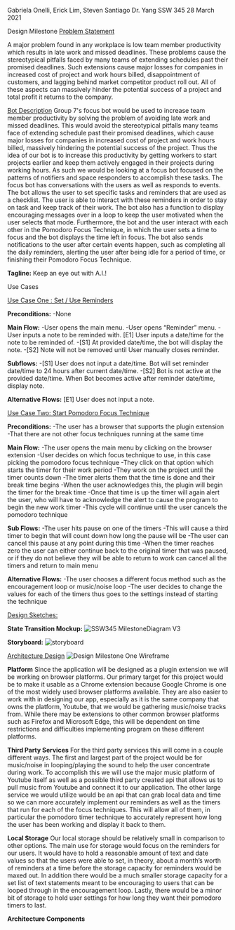 Gabriela Onelli, Erick Lim, Steven Santiago 
Dr. Yang
SSW 345
28 March 2021

Design Milestone
<ins>Problem Statement</ins>

A major problem found in any workplace is low team member productivity which results in late work and missed deadlines. These problems cause the stereotypical pitfalls faced by many teams of extending schedules past their promised deadlines. Such extensions cause major losses for companies in increased cost of project and work hours billed, disappointment of customers, and lagging behind market competitor product roll out. All of these aspects can massively hinder the potential success of a project and total profit it returns to the company.

<ins>Bot Description</ins>
Group 7's focus bot would be used to increase team member productivity by solving the problem of avoiding late work and missed deadlines. This would avoid the stereotypical pitfalls many teams face of extending schedule past their promised deadlines, which cause major losses for companies in increased cost of project and work hours billed, massively hindering the potential success of the project. Thus the idea of our bot is to increase this productivity by getting workers to start projects earlier and keep them actively engaged in their projects during working hours. As such we would be looking at a focus bot focused on the patterns of notifiers and space responders to accomplish these tasks. 
The focus bot has conversations with the users as well as responds to events. The bot allows the user to set specific tasks and reminders that are used as a checklist. The user is able to interact with these reminders in order to stay on task and keep track of their work. The bot also has a function to display encouraging messages over in a loop to keep the user motivated when the user selects that mode. Furthermore, the bot and the user interact with each other in the Pomodoro Focus Technique, in which the user sets a time to focus and the bot displays the time left in focus. The bot also sends notifications to the user after certain events happen, such as completing all the daily reminders, alerting the user after being idle for a period of time, or finishing their Pomodoro Focus Technique.

**Tagline:** Keep an eye out with A.I.!

Use Cases

<ins>Use Case One : Set / Use Reminders</ins>

**Preconditions:**
-None

**Main Flow:**
-User opens the main menu. 
-User opens “Reminder” menu. 
-User inputs a note to be reminded with. [E1] User inputs a date/time for the note to be reminded of. 
-[S1] At provided date/time, the bot will display the note. 
-[S2] Note will not be removed until User manually closes reminder.

**Subflows:**
-[S1] User does not input a date/time. Bot will set reminder date/time to 24 hours after current date/time.
-[S2] Bot is not active at the provided date/time. When Bot becomes active after reminder date/time, display note.

**Alternative Flows:**
[E1] User does not input a note. 

	
<ins>Use Case Two: Start Pomodoro Focus Technique</ins>

**Preconditions:**
-The user has a browser that supports the plugin extension
-That there are not other focus techniques running at the same time

**Main Flow:**
-The user opens the main menu by clicking on the browser extension
-User decides on which focus technique to use, in this case picking the pomodoro focus technique
-They click on that option which starts the timer for their work period
-They work on the project until the timer counts down
-The timer alerts them that the time is done and their break time begins
-When the user acknowledges this, the plugin will begin the timer for the break time
-Once that time is up the timer will again alert the user, who will have to acknowledge the alert to cause the program to begin the new work timer
-This cycle will continue until the user cancels the pomodoro technique

**Sub Flows:**
-The user hits pause on one of the timers
	-This will cause a third timer to begin that will count down how long the pause will be
	-The user can cancel this pause at any point during this time
	-When the timer reaches zero the user can either continue back to the original timer that was paused, or if they do not believe they will be able to return to work can 	cancel all the timers and return to main menu

**Alternative Flows:**
-The user chooses a different focus method such as the encouragement loop or music/noise loop
-The user decides to change the values for each of the timers thus goes to the settings instead of starting the technique


<ins>Design Sketches:</ins>

**State Transition Mockup:**
![SSW345 MilestoneDiagram V3](https://user-images.githubusercontent.com/63609012/112729622-84c35600-8f03-11eb-8764-f862d0a6f98b.png)

**Storyboard:**
![storyboard](https://user-images.githubusercontent.com/62709228/112730022-83932880-8f05-11eb-8bda-3d307a34e3aa.PNG)


<ins>Architecture Design</ins>
![Design Milestone One Wireframe](https://user-images.githubusercontent.com/63609012/112729603-665d5a80-8f03-11eb-8ba7-7cf71f3fdebd.png)

**Platform**
Since the application will be designed as a plugin extension we will be working on browser platforms. Our primary target for this project would be to make it usable as a Chrome extension because Google Chrome is one of the most widely used browser platforms available. They are also easier to work with in designing our app, especially as it is the same company that owns the platform, Youtube, that we would be gathering music/noise tracks from. While there may be extensions to other common browser platforms such as Firefox and Microsoft Edge, this will be dependent on time restrictions and difficulties implementing program on these different platforms.

**Third Party Services**
For the third party services this will come in a couple different ways. The first and largest part of the project would be for music/noise in looping/playing the sound to help the user concentrate during work. To accomplish this we will use the major music platform of Youtube itself as well as a possible third party created api that allows us to pull music from Youtube and connect it to our application. The other large service we would utilize would be an api that can grab local data and time so we can more accurately implement our reminders as well as the timers that run for each of the focus techniques. This will allow all of them, in particular the pomodoro timer technique to accurately represent how long the user has been working and display it back to them.

**Local Storage**
Our local storage should be relatively small in comparison to other options. The main use for storage would focus on the reminders for our users. It would have to hold a reasonable amount of text and date values so that the users were able to set, in theory, about a month’s worth of reminders at a time before the storage capacity for reminders would be maxed out. In addition there would be a much smaller storage capacity for a set list of text statements meant to be encouraging to users that can be looped through in the encouragement loop. Lastly, there would be a minor bit of storage to hold user settings for how long they want their pomodoro timers to last.

**Architecture Components**
